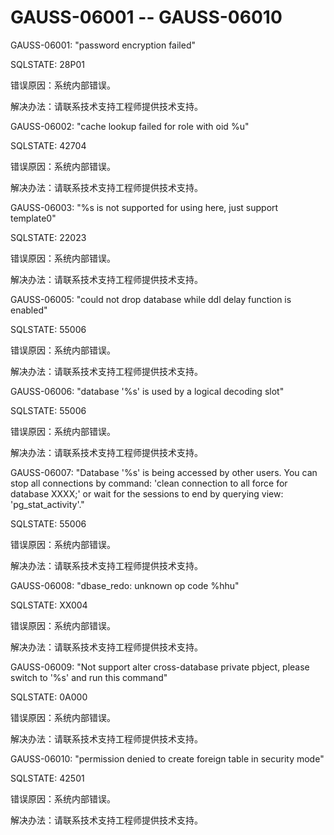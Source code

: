 # GAUSS-06001 -- GAUSS-06010<a name="ZH-CN_TOPIC_0302073476"></a>

GAUSS-06001: "password encryption failed"

SQLSTATE: 28P01

错误原因：系统内部错误。

解决办法：请联系技术支持工程师提供技术支持。

GAUSS-06002: "cache lookup failed for role with oid %u"

SQLSTATE: 42704

错误原因：系统内部错误。

解决办法：请联系技术支持工程师提供技术支持。

GAUSS-06003: "%s is not supported for using here, just support template0"

SQLSTATE: 22023

错误原因：系统内部错误。

解决办法：请联系技术支持工程师提供技术支持。

GAUSS-06005: "could not drop database while ddl delay function is enabled"

SQLSTATE: 55006

错误原因：系统内部错误。

解决办法：请联系技术支持工程师提供技术支持。

GAUSS-06006: "database '%s' is used by a logical decoding slot"

SQLSTATE: 55006

错误原因：系统内部错误。

解决办法：请联系技术支持工程师提供技术支持。

GAUSS-06007: "Database '%s' is being accessed by other users. You can stop all connections by command: 'clean connection to all force for database XXXX;' or wait for the sessions to end by querying view: 'pg\_stat\_activity'."

SQLSTATE: 55006

错误原因：系统内部错误。

解决办法：请联系技术支持工程师提供技术支持。

GAUSS-06008: "dbase\_redo: unknown op code %hhu"

SQLSTATE: XX004

错误原因：系统内部错误。

解决办法：请联系技术支持工程师提供技术支持。

GAUSS-06009: "Not support alter cross-database private pbject, please switch to '%s' and run this command"

SQLSTATE: 0A000

错误原因：系统内部错误。

解决办法：请联系技术支持工程师提供技术支持。

GAUSS-06010: "permission denied to create foreign table in security mode"

SQLSTATE: 42501

错误原因：系统内部错误。

解决办法：请联系技术支持工程师提供技术支持。

